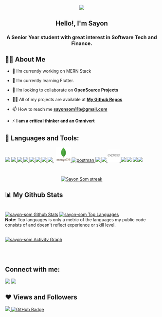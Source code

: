 


<p align="center">
<img src="https://media1.giphy.com/media/jTNG3RF6EwbkpD4LZx/giphy.gif?cid=ecf05e47dt8hylq74g6lp2x7q6ldquiiuzif6rj8g9yk8ibx&rid=giphy.gif&ct=g"/>
</p>
<h2 align="center">Hello!, I'm Sayon</h2>
<h3 align="center">A Senior Year student with great interest in Software Tech and Finance.</h3>


## 🙋‍♂️ About Me

- 🔭 I’m currently working on MERN Stack 

- 🌱 I’m currently learning Flutter.

- 👯 I’m looking to collaborate on **OpenSource Projects**

- 👨‍💻 All of my projects are available at **[My Github Repos](https://github.com/sayon-som)**

- 📫 How to reach me **sayonsom11b@gmail.com**

- ⚡ **I am a critical thinker and an Omnivert**

## 🚀 Languages and Tools:

<p align="left"> 
   <img src="https://img.icons8.com/color/48/000000/c-plus-plus-logo.png"/>
    <a href="https://reactjs.org/" target="_blank"> <img src="https://img.icons8.com/color/48/000000/react-native.png"/> </a>  
    <a href="https://developer.mozilla.org/en-US/docs/Web/JavaScript" target="_blank"> <img src="https://img.icons8.com/color/48/000000/javascript.png"/> </a> 
    <a href="https://www.w3.org/html/" target="_blank"> <img src="https://img.icons8.com/color/48/000000/html-5.png"/> </a> 
    <a href="https://www.w3schools.com/css/" target="_blank"> <img src="https://img.icons8.com/color/48/000000/css3.png"/> </a> 
    <a href="https://getbootstrap.com" target="_blank"> <img src="https://img.icons8.com/color/48/000000/bootstrap.png"/> </a> 
    <a href="https://www.python.org" target="_blank"> <img src="https://img.icons8.com/color/48/000000/python.png"/> </a> 
    <a style="padding-right:8px;" href="https://nodejs.org" target="_blank"> <img src="https://img.icons8.com/color/48/000000/nodejs.png"/> </a> 
    <a href="https://www.mongodb.com/" target="_blank"> <img src="https://raw.githubusercontent.com/devicons/devicon/master/icons/mongodb/mongodb-original-wordmark.svg" alt="mongodb" width="48" height="48"/> </a> 
    <a href="https://postman.com" target="_blank"> <img src="https://www.vectorlogo.zone/logos/getpostman/getpostman-icon.svg" alt="postman" width="45" height="45"/> </a>   
    <a href="https://git-scm.com/" target="_blank"> <img src="https://img.icons8.com/color/48/000000/git.png"/> </a> 
    <a href="https://redux.js.org" target="_blank"> <img src="https://img.icons8.com/color/48/000000/redux.png"/> </a>
    <a href="https://expressjs.com" target="_blank"> <img src="https://raw.githubusercontent.com/devicons/devicon/master/icons/express/express-original-wordmark.svg" alt="express" width="40" height="40"/> </a>
    <img src="https://img.icons8.com/color/48/000000/java-coffee-cup-logo--v1.png"/>
    <img src="https://img.icons8.com/color/48/000000/kotlin.png"/>
    <img src="https://img.icons8.com/color/48/000000/azure-1.png"/><img src="https://img.icons8.com/color/48/000000/google-cloud-platform.png"/>
    
</p>

<!-- [![React Badge](https://img.shields.io/badge/-React-61DBFB?style=for-the-badge&labelColor=black&logo=react&logoColor=61DBFB)](#)  [![Javascript Badge](https://img.shields.io/badge/-Javascript-F0DB4F?style=for-the-badge&labelColor=black&logo=javascript&logoColor=F0DB4F)](#) [![Typescript Badge](https://img.shields.io/badge/-Typescript-007acc?style=for-the-badge&labelColor=black&logo=typescript&logoColor=007acc)](#) [![Nodejs Badge](https://img.shields.io/badge/-Nodejs-3C873A?style=for-the-badge&labelColor=black&logo=node.js&logoColor=3C873A)](#) [![GraphQL Badge](https://img.shields.io/badge/-GraphQl-e535ab?style=for-the-badge&labelColor=black&logo=node.js&logoColor=e535ab)](#) -->
<br/>

<p align="center">
    <a href="https://github.com/sayon-som/github-readme-streak-stats">
        <img title="🔥 Get streak stats for your profile at git.io/streak-stats" alt="Sayon Som streak" src="https://github-readme-streak-stats.herokuapp.com/?user=sayon-som&theme=black-ice&hide_border=true&stroke=0000&background=060A0CD0"/>
    </a>
</p>

## 📊 My Github Stats

  <br/>
    <a href="https://github.com/sayon-som/github-readme-stats"><img alt="sayon-som Github Stats" src="https://github-readme-stats.vercel.app/api?username=sayon-som&show_icons=true&count_private=true&theme=react&hide_border=true&bg_color=0D1117" /></a>
  <a href="https://github.com/sayon-som/github-readme-stats"><img alt="sayon-som Top Languages" src="https://github-readme-stats.vercel.app/api/top-langs/?username=sayon-som&langs_count=8&count_private=true&layout=compact&theme=react&hide_border=true&bg_color=0D1117" /></a>
  <br/>
  <b>Note:</b> Top languages is only a metric of the languages my public code consists of and doesn't reflect experience or skill level.


<br/>
<br/>

<a href="https://github.com/sayon-som/github-readme-activity-graph"><img alt="sayon-som Activity Graph" src="https://activity-graph.herokuapp.com/graph?username=sayon-som&bg_color=0D1117&color=5BCDEC&line=5BCDEC&point=FFFFFF&hide_border=true" /></a>

<br/>
<br/>

## Connect with me:
<p align="left">

<a href = "https://www.linkedin.com/in/sayon-som-a3a2b91ba/"><img src="https://img.icons8.com/fluent/48/000000/linkedin.png"/></a>
<a href = "https://twitter.com/sayon_som?lang=de"><img src="https://img.icons8.com/fluent/48/000000/twitter.png"/></a>


</p>

## ❤ Views and Followers
<a href="https://github.com/Meghna-DAS/github-profile-views-counter">
    <img src="https://komarev.com/ghpvc/?username=sayon-som">
</a>
<a href="https://github.com/SubhamRaoniar28?tab=followers"><img src="https://img.shields.io/github/followers/sayon-som?label=Followers&style=social" alt="GitHub Badge"></a>
